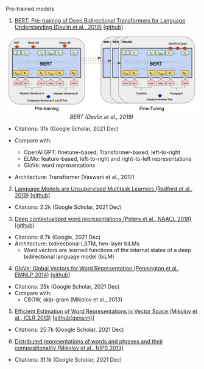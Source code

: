 Pre-trained models

1. [BERT: Pre-training of Deep Bidirectional Transformers for Language Understanding (Devlin et al., 2019)](https://arxiv.org/pdf/1810.04805.pdf) [[github]](https://github.com/huggingface/transformers)
<p align="center">
    <img src="figs/bert.png" width="500"/>
    <br>
        <em>BERT (Devlin et al., 2019)</em>
</p>

- Citations: 31k (Google Scholar, 2021 Dec)

- Compare with:
  - OpenAI GPT: finetune-based, Transformer-based, left-to-right
  - ELMo: feature-based, left-to-right and right-to-left representations
  - GloVe: word representations

- Architecture: Transformer (Vaswani et al., 2017)

2. [Language Models are Unsupervised Multitask Learners (Radford et al., 2019)](http://www.persagen.com/files/misc/radford2019language.pdf) [[github]](https://github.com/openai/gpt-2)
- Citations: 2.2k (Google Scholar, 2021 Dec)

3. [Deep contextualized word representations (Peters et al., NAACL 2018)](https://arxiv.org/pdf/1802.05365.pdf) [[github]](https://github.com/HIT-SCIR/ELMoForManyLangs)
- Citations: 8.7k (Google, 2021 Dec)
- Architecture: bidirectional LSTM, two-layer biLMs
  - Word vectors are learned functions of the internal states of a deep bidirectional language model (biLM)

4. [GloVe: Global Vectors for Word Representation (Pennington et al., EMNLP 2014)](https://aclanthology.org/D14-1162.pdf) [[github]](https://github.com/stanfordnlp/GloVe)
- Citations: 25k (Google Scholar, 2021 Dec)
- Compare with:
  - CBOW, skip-gram (Mikolov et al., 2013)

5. [Efficient Estimation of Word Representations in Vector Space (Mikolov et al., ICLR 2013)](https://arxiv.org/pdf/1301.3781.pdf) [[github(gensim)]](https://github.com/RaRe-Technologies/gensim)
- Citations: 25.7k (Google Scholar, 2021 Dec)

6. [Distributed representations of words and phrases and their compositionality (Mikolov et al., NIPS 2013)](https://proceedings.neurips.cc/paper/2013/file/9aa42b31882ec039965f3c4923ce901b-Paper.pdf)
- Citations: 31.1k (Google Scholar, 2021 Dec)
